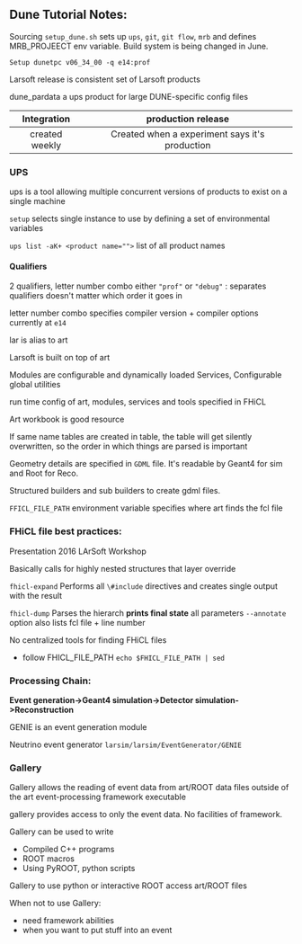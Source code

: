 ## Dune Tutorial Notes:

Sourcing `setup_dune.sh` sets up `ups`, `git`, `git flow`, `mrb` and defines MRB_PROJEECT env variable. Build system is being changed in June.

`Setup dunetpc v06_34_00 -q e14:prof`

Larsoft release is consistent set of Larsoft products

dune_pardata a ups product for large DUNE-specific config files

 Integration   |               production release
:------------: | :--------------------------------------------:
created weekly | Created when a experiment says it's production

### UPS

ups is a tool allowing multiple concurrent versions of products to exist on a single machine

`setup` selects single instance to use by defining a set of environmental variables

`ups list -aK+ <product name="">` list of all product names

#### Qualifiers

2 qualifiers, letter number combo either `"prof"` or `"debug"` : separates qualifiers doesn't matter which order it goes in

letter number combo specifies compiler version + compiler options currently at `e14`

lar is alias to art

Larsoft is built on top of art

Modules are configurable and dynamically loaded Services, Configurable global utilities

run time config of art, modules, services and tools specified in FHiCL

Art workbook is good resource

If same name tables are created in table, the table will get silently overwritten, so the order in which things are parsed is important

Geometry details are specified in `GDML` file. It's readable by Geant4 for sim and Root for Reco.

Structured builders and sub builders to create gdml files.

`FFICL_FILE_PATH` environment variable specifies where art finds the fcl file

### FHiCL file best practices:

Presentation 2016 LArSoft Workshop

Basically calls for highly nested structures that layer override

`fhicl-expand` Performs all `\#include` directives and creates single output with the result

`fhicl-dump` Parses the hierarch **prints final state** all parameters `--annotate` option also lists fcl file + line number

No centralized tools for finding FHiCL files

- follow FHICL_FILE_PATH `echo $FHICL_FILE_PATH | sed`

### Processing Chain:

**Event generation->Geant4 simulation->Detector simulation->Reconstruction**

GENIE is an event generation module

Neutrino event generator `larsim/larsim/EventGenerator/GENIE`

### Gallery

Gallery allows the reading of event data from art/ROOT data files outside of the art event-processing framework executable

gallery provides access to only the event data. No facilities of framework.

Gallery can be used to write

- Compiled C++ programs
- ROOT macros
- Using PyROOT, python scripts

Gallery to use python or interactive ROOT access art/ROOT files

When not to use Gallery:

- need framework abilities
- when you want to put stuff into an event
